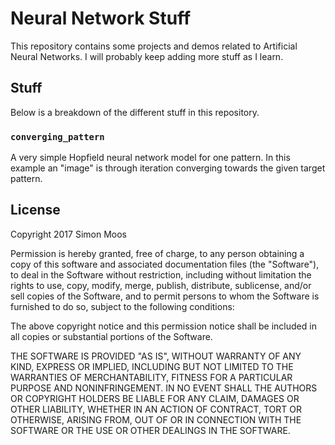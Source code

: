 # Neural Network Stuff

This repository contains some projects and demos related to Artificial Neural Networks. I will probably keep adding more stuff as I learn.

## Stuff

Below is a breakdown of the different stuff in this repository.

### ```converging_pattern```

A very simple Hopfield neural network model for one pattern. In this example an "image" is through iteration converging towards the given target pattern.

## License

Copyright 2017 Simon Moos

Permission is hereby granted, free of charge, to any person obtaining a copy of this software and associated documentation files (the "Software"), to deal in the Software without restriction, including without limitation the rights to use, copy, modify, merge, publish, distribute, sublicense, and/or sell copies of the Software, and to permit persons to whom the Software is furnished to do so, subject to the following conditions:

The above copyright notice and this permission notice shall be included in all copies or substantial portions of the Software.

THE SOFTWARE IS PROVIDED "AS IS", WITHOUT WARRANTY OF ANY KIND, EXPRESS OR IMPLIED, INCLUDING BUT NOT LIMITED TO THE WARRANTIES OF MERCHANTABILITY, FITNESS FOR A PARTICULAR PURPOSE AND NONINFRINGEMENT. IN NO EVENT SHALL THE AUTHORS OR COPYRIGHT HOLDERS BE LIABLE FOR ANY CLAIM, DAMAGES OR OTHER LIABILITY, WHETHER IN AN ACTION OF CONTRACT, TORT OR OTHERWISE, ARISING FROM, OUT OF OR IN CONNECTION WITH THE SOFTWARE OR THE USE OR OTHER DEALINGS IN THE SOFTWARE.

